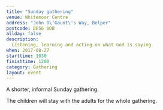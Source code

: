 ```yaml
---
title: "Sunday gathering"
venue: Whitemoor Centre
address: "John O\'Gaunt\'s Way, Belper"
postcode: DE56 0DB
allday: false
description: 
  Listening, learning and acting on what God is saying
when: 2017-08-27
starttime: 1030
finishtime: 1200
category: Gathering
layout: event
---
```

A shorter, informal Sunday gathering.

The children will stay with the adults for the whole gathering.